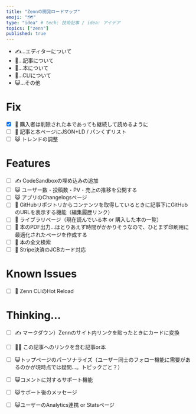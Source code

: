 ```yaml
---
title: "Zennの開発ロードマップ"
emoji: "🗺"
type: "idea" # tech: 技術記事 / idea: アイデア
topics: ["zenn"]
published: true
---
```


- ✍️...エディターについて
- 📑...記事について
- 📘...本について
- 🔨...CLIについて
- 😺...その他

# Fix
- [x] 📘 購入者は削除された本であっても継続して読めるように
- [ ] 📑 記事と本ページにJSON+LD / パンくずリスト
- [ ] 😺 トレンドの調整

# Features
- [ ] ✍️ CodeSandboxの埋め込みの追加
- [ ] 😺 ユーザー数・投稿数・PV・売上の推移を公開する
- [ ] 😺 アプリのChangelogsページ
- [ ] 📑 GitHubリポジトリからコンテンツを取得しているときに記事下にGitHubのURLを表示する機能（編集履歴リンク）
- [ ] 📘 ライブラリページ（現在読んでいる本 or 購入した本の一覧）
- [ ] 📘 本のPDF出力…はとりあえず時間がかかりそうなので、ひとまず印刷用に最適化されたページを作成する
- [ ] 📘 本の全文検索
- [ ] 📘 Stripe決済のJCBカード対応

# Known Issues
- [ ] 🔨 Zenn CLIのHot Reload

# Thinking...
- [ ] ✍️ マークダウン）Zennのサイト内リンクを貼ったときにカードに変換
- [ ] 📘📑 この記事へのリンクを含む記事or本
- [ ] 😺トップページのパーソナライズ（ユーザー同士のフォロー機能に需要があるのかが現時点では疑問…。トピックごと？）
- [ ] 😺コメントに対するサポート機能
- [ ] 😺サポート後のメッセージ
- [ ] 😺ユーザーのAnalytics連携 or Statsページ

